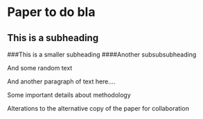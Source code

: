 # Paper to do bla 
## This is a subheading
###This is a smaller subheading
####Another subsubsubheading

And some random text

And another paragraph of text here....
 
Some important details about methodology

Alterations to the alternative copy of the paper for collaboration
